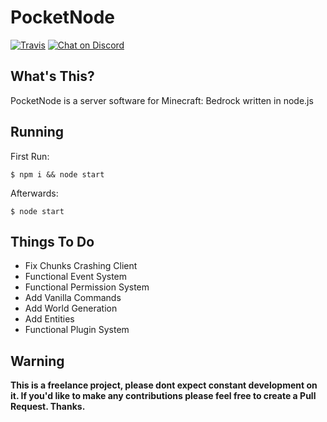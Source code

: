# PocketNode
[![Travis](https://img.shields.io/travis/TwistedAsylumMC/PocketNode/master.svg?style=for-the-badge)](https://travis-ci.org/TwistedAsylumMC/PocketNode) [![Chat on Discord](https://img.shields.io/badge/Chat-On%20Discord-738BD7.svg?style=for-the-badge)](https://discord.gg/5ASF9vb)

## What's This?
PocketNode is a server software for Minecraft: Bedrock written in node.js

## Running
First Run:
```
$ npm i && node start
```

Afterwards:
```
$ node start
```

## Things To Do
 - Fix Chunks Crashing Client
 - Functional Event System
 - Functional Permission System
 - Add Vanilla Commands
 - Add World Generation
 - Add Entities
 - Functional Plugin System

## Warning
**This is a freelance project, please dont expect constant development on it. If you'd like to make any contributions please feel free to create a Pull Request. Thanks.**

